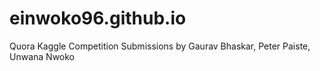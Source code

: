 # einwoko96.github.io
Quora Kaggle Competition Submissions by Gaurav Bhaskar, Peter Paiste, Unwana Nwoko
